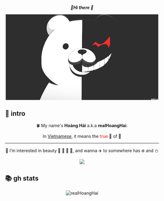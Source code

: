 <div align="center">

  *🚀<b>Hi there 👋</b>*

</div>

<div align="center">
        <img src="monokuma.gif">
</div>

## 🐶 intro

<div align="center">

🍀 My name's **Hoàng Hải** a.k.a **realHoangHai**.<br/><br/>
 In <ins>Vietnamese</ins>, it means the <span style="color: red;">true</span> 👑 of 🌊<br/><hr>
👀 I’m interested in beauty 🌸 🌹 🌻 🌼, and wanna ✈️ to somewhere has ❄️ and ⛄

</div>

<div align="center">
 
<img src="https://typograssy.deno.dev/api?text=Vietnam%20vo%20dich.%20%20%20%20%20%20&l0=fff5f5&l1=e9c5c5&l2=cb7979&l3=daaaaa&l4=7e1a1a&frame=cb7979&speed=100"/>

</div>

## 📚 gh stats

<div align="center"><img align="center" src="https://github-readme-stats.vercel.app/api?username=realHoangHai&show_icons=true&locale=en&layout=compact&hide_border=true&theme=nord&show_icons=true&bg_color=a83e28&icon_color=f7f2f6&text_color=faec9b&title_color=d9bb25&count_private=true" alt="realHoangHai" href="https://github.com/realHoangHai" /></div>

